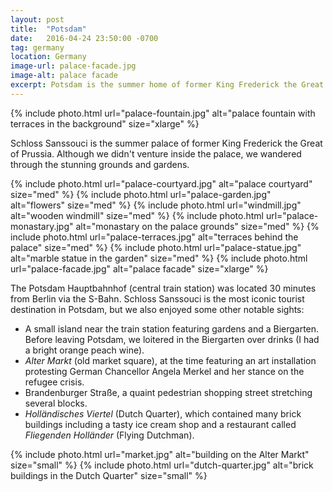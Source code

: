 ```yaml
---
layout: post
title:  "Potsdam"
date:   2016-04-24 23:50:00 -0700
tag: germany
location: Germany
image-url: palace-facade.jpg
image-alt: palace facade
excerpt: Potsdam is the summer home of former King Frederick the Great of Prussia.
---
```

<div class='img-gallery'>
{% include photo.html url="palace-fountain.jpg" alt="palace fountain with terraces in the background" size="xlarge" %}
</div>

Schloss Sanssouci is the summer palace of former King Frederick the Great of Prussia. Although we didn't venture inside the palace, we wandered through the stunning grounds and gardens.

<div class='img-gallery'>
{% include photo.html url="palace-courtyard.jpg" alt="palace courtyard" size="med" %}
{% include photo.html url="palace-garden.jpg" alt="flowers" size="med" %}
{% include photo.html url="windmill.jpg" alt="wooden windmill" size="med" %}
{% include photo.html url="palace-monastary.jpg" alt="monastary on the palace grounds" size="med" %}
{% include photo.html url="palace-terraces.jpg" alt="terraces behind the palace" size="med" %}
{% include photo.html url="palace-statue.jpg" alt="marble statue in the garden" size="med" %}
{% include photo.html url="palace-facade.jpg" alt="palace facade" size="xlarge" %}
</div>

The Potsdam Hauptbahnhof (central train station) was located 30 minutes from Berlin via the S-Bahn. Schloss Sanssouci is the most iconic tourist destination in Potsdam, but we also enjoyed some other notable sights:

- A small island near the train station featuring gardens and a Biergarten. Before leaving Potsdam, we loitered in the Biergarten over drinks (I had a bright orange peach wine).
- _Alter Markt_ (old market square), at the time featuring an art installation protesting German Chancellor Angela Merkel and her stance on the refugee crisis.
- Brandenburger Straße, a quaint pedestrian shopping street stretching several blocks.
- _Holländisches Viertel_ (Dutch Quarter), which contained many brick buildings including a tasty ice cream shop and a restaurant called _Fliegenden Holländer_ (Flying Dutchman).

<div class='img-gallery'>
{% include photo.html url="market.jpg" alt="building on the Alter Markt" size="small" %}
{% include photo.html url="dutch-quarter.jpg" alt="brick buildings in the Dutch Quarter" size="small" %}
</div>
